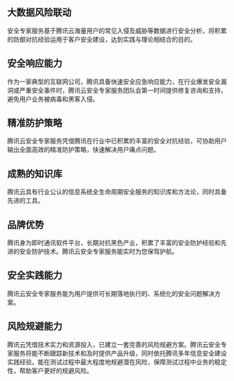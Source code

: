 ## 大数据风险联动
安全专家服务基于腾讯云海量用户的常见入侵及威胁等数据进行安全分析，将积累的防御对抗经验运用于客户安全建设，达到实践与理论相结合的目的。
## 安全响应能力
作为一家典型的互联网公司，腾讯具备快速安全应急响应能力，在行业爆发安全漏洞或严重安全事件时，腾讯云安全专家服务团队会第一时间提供修复咨询和支持，避免用户业务被病毒和黑客入侵。
## 精准防护策略
腾讯云安全专家服务凭借腾讯在行业中已积累的丰富的安全对抗经验，可协助用户输出全面高效的精准防护策略，快速解决用户痛点问题。
## 成熟的知识库	
腾讯云具有行业公认的信息系统全生命周期安全服务的知识库和方法论，同时具备先进的工具。
## 品牌优势
腾讯身为即时通讯软件平台，长期对抗黑色产业，积累了丰富的安全防护经验和先进的安全防护技术。腾讯云安全专家服务能实时为您保驾护航。
## 安全实践能力	
腾讯云安全专家服务能为用户提供可长期落地执行的、系统化的安全问题解决方案。
## 风险规避能力
腾讯云凭借技术实力和资源投入，已建立一套完善的风险规避方案。腾讯云安全专家服务将能不断跟踪新技术和及时提供产品升级，同时依托腾讯多年信息安全建设实践经验，能在测试过程中最大程度地规避潜在风险，保障测试过程中业务的稳定性，帮助客户更好的规避风险。
